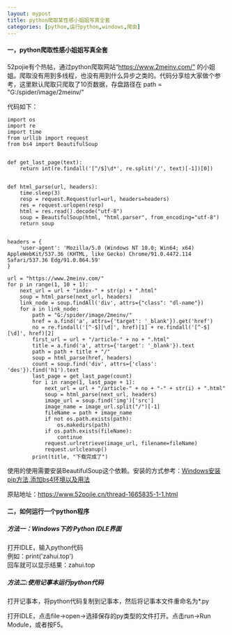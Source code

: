 ```yaml
---
layout: mypost
title: python爬取某性感小姐姐写真全套
categories: [python,运行python,windows,爬虫]
---
```

#### 一，python爬取性感小姐姐写真全套
52pojie有个热帖，通过python爬取网站“https://www.2meinv.com/”  的小姐姐。爬取没有用到多线程，也没有用到什么异步之类的。代码分享给大家做个参考，这里默认爬取只爬取了10页数据，存盘路径在 path = "G:/spider/image/2meinv/"

代码如下：

```
import os
import re
import time
from urllib import request
from bs4 import BeautifulSoup
 
 
def get_last_page(text):
    return int(re.findall('[^/$]\d*', re.split('/', text)[-1])[0])
 
 
def html_parse(url, headers):
    time.sleep(3)
    resp = request.Request(url=url, headers=headers)
    res = request.urlopen(resp)
    html = res.read().decode("utf-8")
    soup = BeautifulSoup(html, "html.parser", from_encoding="utf-8")
    return soup
 
 
headers = {
    'user-agent': 'Mozilla/5.0 (Windows NT 10.0; Win64; x64) AppleWebKit/537.36 (KHTML, like Gecko) Chrome/91.0.4472.114 Safari/537.36 Edg/91.0.864.59'
}
 
url = "https://www.2meinv.com/"
for p in range(1, 10 + 1):
    next_url = url + "index-" + str(p) + ".html"
    soup = html_parse(next_url, headers)
    link_node = soup.findAll('div', attrs={"class": "dl-name"})
    for a in link_node:
        path = "G:/spider/image/2meinv/"
        href = a.find('a', attrs={'target': '_blank'}).get('href')
        no = re.findall('[^-$][\d]', href)[1] + re.findall('[^-$][\d]', href)[2]
        first_url = url + "/article-" + no + ".html"
        title = a.find('a', attrs={'target': '_blank'}).text
        path = path + title + "/"
        soup = html_parse(href, headers)
        count = soup.find('div', attrs={'class': 'des'}).find('h1').text
        last_page = get_last_page(count)
        for i in range(1, last_page + 1):
            next_url = url + "/article-" + no + "-" + str(i) + ".html"
            soup = html_parse(next_url, headers)
            image_url = soup.find('img')['src']
            image_name = image_url.split("/")[-1]
            fileName = path + image_name
            if not os.path.exists(path):
                os.makedirs(path)
            if os.path.exists(fileName):
                continue
            request.urlretrieve(image_url, filename=fileName)
            request.urlcleanup()
        print(title, "下载完成了")
```
使用的使用需要安装BeautifulSoup这个依赖。安装的方式参考：[Windows安装pip方法,添加bs4环境以及用法](http://www.zahui.top/posts/2022/07/25/Windows%E5%AE%89%E8%A3%85pip%E6%96%B9%E6%B3%95,%E6%B7%BB%E5%8A%A0bs4%E7%8E%AF%E5%A2%83%E4%BB%A5%E5%8F%8A%E7%94%A8%E6%B3%95.html)

原贴地址：https://www.52pojie.cn/thread-1665835-1-1.html
#### 二，如何运行一个python程序
##### 方法一：Windows下的 Python IDLE界面
打开IDLE，输入python代码
<br>例如：print('zahui.top')
<br>回车就可以显示结果：zahui.top

##### 方法二:使用记事本运行python代码
打开记事本，将python代码复制到记事本，然后将记事本文件重命名为*.py

打开IDLE，点击file→open→选择保存的py类型的文件打开。点击run→Run Module，或者按F5。